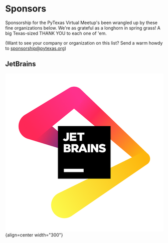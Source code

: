 # Sponsors

Sponsorship for the PyTexas Virtual Meetup's been wrangled up by these fine organizations below. We're as grateful as a longhorn in spring grass! A big Texas-sized THANK YOU to each one of 'em.

(Want to see your company or organization on this list? Send a warm howdy to sponsorship@pytexas.org)

## JetBrains
![JetBrains Logo](assets/images/jetbrains_logo.png){align=center width="300"}

